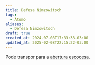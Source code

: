 ```yaml
---
title: Defesa Nimzowitsch
tags:
  - Átomo
aliases:
  - Defesa Nimzowitsch
draft: true
created_at: 2024-07-08T17:33:33-03:00
updated_at: 2025-02-08T22:15:22-03:00
---
```


Pode transpor para a [abertura escocesa](content/atomos/2024/07/12/Xadrez_Abertura_escocesa.md).
